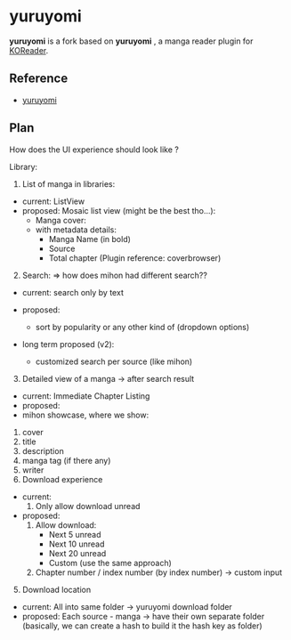 # yuruyomi

**yuruyomi** is a fork based on **yuruyomi** , a manga reader plugin for [KOReader](https://github.com/koreader/koreader).


## Reference
- [yuruyomi](https://github.com/hanatsumi/yuruyomi)


## Plan

How does the UI experience should look like ?

Library:
1. List of manga in libraries:
- current: ListView
- proposed:
  Mosaic list view (might be the best tho...):
  - Manga cover:
  - with metadata details:
    - Manga Name (in bold)
    - Source
    - Total chapter
  (Plugin reference: coverbrowser)

2. Search: => how does mihon had different search??
- current: search only by text
- proposed:
  - sort by popularity or any other kind of  (dropdown options)

- long term proposed (v2):
  - customized search per source (like mihon)

3. Detailed view of a manga -> after search result
- current: Immediate Chapter Listing
- proposed:
 - mihon showcase, where we show:
 1. cover
 2. title
 3. description
 4. manga tag (if there any)
 5. writer
4. Download experience
- current:
  1. Only allow download unread
- proposed:
  1. Allow download:
     - Next 5 unread
     - Next 10 unread
     - Next 20 unread
     - Custom (use the same approach)
  2. Chapter number / index number (by index number) -> custom input

5. Download location
- current:
  All into same folder -> yuruyomi download folder
- proposed:
  Each source - manga -> have their own separate folder
  (basically, we can create a hash to build it the hash key as folder)


